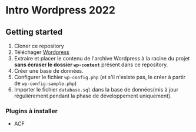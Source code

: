 # Intro Wordpress 2022


## Getting started

1. Cloner ce repository
2. Téléchager [Wordpress](https://wordpress.org/)
3. Extraire et placer le contenu de l'archive Wordpress à la racine du projet **sans écraser le dossier `wp-content`** présent dans ce repository.
4. Créer une base de données.
5. Configurer le fichier `wp-config.php` (et s'il n'existe pas, le créer à partir de `wp-config-sample.php`)
6. Importer le fichier `database.sql` dans la base de données(mis à jour régulièrement pendant la phase de développement uniquement).

### Plugins à installer

- ACF
